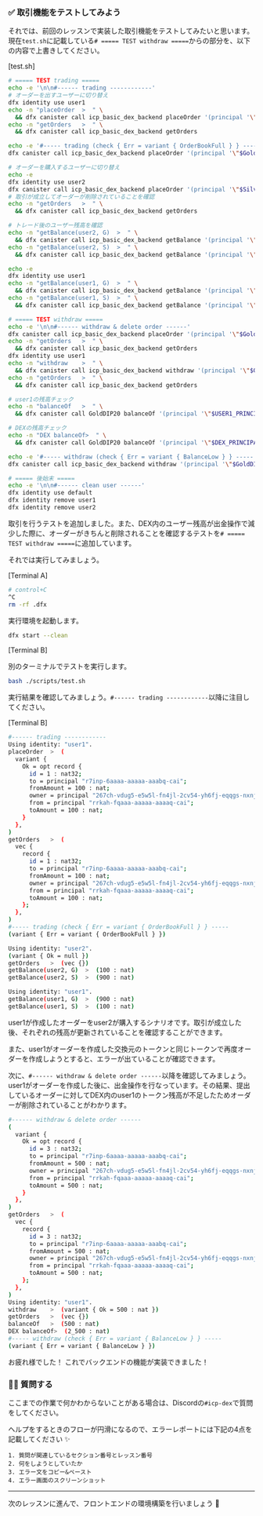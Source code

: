 ### ✅ 取引機能をテストしてみよう

それでは、前回のレッスンで実装した取引機能をテストしてみたいと思います。現在`test.sh`に記載している`# ===== TEST withdraw =====`からの部分を、以下の内容で上書きしてください。

[test.sh]

```bash
# ===== TEST trading =====
echo -e '\n\n#------ trading ------------'
# オーダーを出すユーザーに切り替え
dfx identity use user1
echo -n "placeOrder  >  " \
  && dfx canister call icp_basic_dex_backend placeOrder '(principal '\"$GoldDIP20_PRINCIPAL\"', 100, principal '\"$SilverDIP20_PRINCIPAL\"', 100)'
echo -n "getOrders   >  " \
  && dfx canister call icp_basic_dex_backend getOrders

echo -e '#----- trading (check { Err = variant { OrderBookFull } } -----'
dfx canister call icp_basic_dex_backend placeOrder '(principal '\"$GoldDIP20_PRINCIPAL\"', 100, principal '\"$SilverDIP20_PRINCIPAL\"', 100)'

# オーダーを購入するユーザーに切り替え
echo -e
dfx identity use user2
dfx canister call icp_basic_dex_backend placeOrder '(principal '\"$SilverDIP20_PRINCIPAL\"', 100, principal '\"$GoldDIP20_PRINCIPAL\"', 100)'
# 取引が成立してオーダーが削除されていることを確認
echo -n "getOrders   >  " \
  && dfx canister call icp_basic_dex_backend getOrders

# トレード後のユーザー残高を確認
echo -n "getBalance(user2, G)  >  " \
  && dfx canister call icp_basic_dex_backend getBalance '(principal '\"$USER2_PRINCIPAL\"', principal '\"$GoldDIP20_PRINCIPAL\"')'
echo -n "getBalance(user2, S)  >  " \
  && dfx canister call icp_basic_dex_backend getBalance '(principal '\"$USER2_PRINCIPAL\"', principal '\"$SilverDIP20_PRINCIPAL\"')'

echo -e
dfx identity use user1
echo -n "getBalance(user1, G)  >  " \
  && dfx canister call icp_basic_dex_backend getBalance '(principal '\"$USER1_PRINCIPAL\"', principal '\"$GoldDIP20_PRINCIPAL\"')'
echo -n "getBalance(user1, S)  >  " \
  && dfx canister call icp_basic_dex_backend getBalance '(principal '\"$USER1_PRINCIPAL\"', principal '\"$SilverDIP20_PRINCIPAL\"')'

# ===== TEST withdraw =====
echo -e '\n\n#------ withdraw & delete order ------'
dfx canister call icp_basic_dex_backend placeOrder '(principal '\"$GoldDIP20_PRINCIPAL\"', 500, principal '\"$SilverDIP20_PRINCIPAL\"', 500)'
echo -n "getOrders   >  " \
  && dfx canister call icp_basic_dex_backend getOrders
dfx identity use user1
echo -n "withdraw    >  " \
  && dfx canister call icp_basic_dex_backend withdraw '(principal '\"$GoldDIP20_PRINCIPAL\"', 500)'
echo -n "getOrders   >  " \
  && dfx canister call icp_basic_dex_backend getOrders

# user1の残高チェック
echo -n "balanceOf   >  " \
  && dfx canister call GoldDIP20 balanceOf '(principal '\"$USER1_PRINCIPAL\"')'

# DEXの残高チェック
echo -n "DEX balanceOf>  " \
  && dfx canister call GoldDIP20 balanceOf '(principal '\"$DEX_PRINCIPAL\"')'

echo -e '#----- withdraw (check { Err = variant { BalanceLow } } -----'
dfx canister call icp_basic_dex_backend withdraw '(principal '\"$GoldDIP20_PRINCIPAL\"', 1000)'

# ===== 後始末 =====
echo -e '\n\n#------ clean user ------'
dfx identity use default
dfx identity remove user1
dfx identity remove user2
```

取引を行うテストを追加しました。また、DEX内のユーザー残高が出金操作で減少した際に、オーダーがきちんと削除されることを確認するテストを`# ===== TEST withdraw =====`に追加しています。

それでは実行してみましょう。

[Terminal A]

```bash
# control+C
^C
rm -rf .dfx
```

実行環境を起動します。

```bash
dfx start --clean
```

[Terminal B]

別のターミナルでテストを実行します。

```bash
bash ./scripts/test.sh
```

実行結果を確認してみましょう。`#------ trading ------------`以降に注目してください。

[Terminal B]

```bash
#------ trading ------------
Using identity: "user1".
placeOrder  >  (
  variant {
    Ok = opt record {
      id = 1 : nat32;
      to = principal "r7inp-6aaaa-aaaaa-aaabq-cai";
      fromAmount = 100 : nat;
      owner = principal "267ch-vdug5-e5w5l-fn4jl-2cv54-yh6fj-eqqgs-nxnjl-uz57r-7k7av-mqe";
      from = principal "rrkah-fqaaa-aaaaa-aaaaq-cai";
      toAmount = 100 : nat;
    }
  },
)
getOrders   >  (
  vec {
    record {
      id = 1 : nat32;
      to = principal "r7inp-6aaaa-aaaaa-aaabq-cai";
      fromAmount = 100 : nat;
      owner = principal "267ch-vdug5-e5w5l-fn4jl-2cv54-yh6fj-eqqgs-nxnjl-uz57r-7k7av-mqe";
      from = principal "rrkah-fqaaa-aaaaa-aaaaq-cai";
      toAmount = 100 : nat;
    };
  },
)
#----- trading (check { Err = variant { OrderBookFull } } -----
(variant { Err = variant { OrderBookFull } })

Using identity: "user2".
(variant { Ok = null })
getOrders   >  (vec {})
getBalance(user2, G)  >  (100 : nat)
getBalance(user2, S)  >  (900 : nat)

Using identity: "user1".
getBalance(user1, G)  >  (900 : nat)
getBalance(user1, S)  >  (100 : nat)
```

user1が作成したオーダーをuser2が購入するシナリオです。取引が成立した後、それぞれの残高が更新されていることを確認することができます。

また、user1がオーダーを作成した交換元のトークンと同じトークンで再度オーダーを作成しようとすると、エラーが出ていることが確認できます。

次に、`#------ withdraw & delete order ------`以降を確認してみましょう。user1がオーダーを作成した後に、出金操作を行なっています。その結果、提出しているオーダーに対してDEX内のuser1のトークン残高が不足したためオーダーが削除されていることがわかります。

```bash
#------ withdraw & delete order ------
(
  variant {
    Ok = opt record {
      id = 3 : nat32;
      to = principal "r7inp-6aaaa-aaaaa-aaabq-cai";
      fromAmount = 500 : nat;
      owner = principal "267ch-vdug5-e5w5l-fn4jl-2cv54-yh6fj-eqqgs-nxnjl-uz57r-7k7av-mqe";
      from = principal "rrkah-fqaaa-aaaaa-aaaaq-cai";
      toAmount = 500 : nat;
    }
  },
)
getOrders   >  (
  vec {
    record {
      id = 3 : nat32;
      to = principal "r7inp-6aaaa-aaaaa-aaabq-cai";
      fromAmount = 500 : nat;
      owner = principal "267ch-vdug5-e5w5l-fn4jl-2cv54-yh6fj-eqqgs-nxnjl-uz57r-7k7av-mqe";
      from = principal "rrkah-fqaaa-aaaaa-aaaaq-cai";
      toAmount = 500 : nat;
    };
  },
)
Using identity: "user1".
withdraw    >  (variant { Ok = 500 : nat })
getOrders   >  (vec {})
balanceOf   >  (500 : nat)
DEX balanceOf>  (2_500 : nat)
#----- withdraw (check { Err = variant { BalanceLow } } -----
(variant { Err = variant { BalanceLow } })
```

お疲れ様でした！
これでバックエンドの機能が実装できました！

### 🙋‍♂️ 質問する

ここまでの作業で何かわからないことがある場合は、Discordの`#icp-dex`で質問をしてください。

ヘルプをするときのフローが円滑になるので、エラーレポートには下記の4点を記載してください ✨

```
1. 質問が関連しているセクション番号とレッスン番号
2. 何をしようとしていたか
3. エラー文をコピー&ペースト
4. エラー画面のスクリーンショット
```

---

次のレッスンに進んで、フロントエンドの環境構築を行いましょう 🎉
